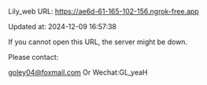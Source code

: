 Lily_web URL: https://ae6d-61-165-102-156.ngrok-free.app

Updated at: 2024-12-09 16:57:38

If you cannot open this URL, the server might be down.

Please contact: 

goley04@foxmail.com Or Wechat:GL_yeaH